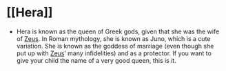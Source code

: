 # [[Hera]]
- Hera is known as the queen of Greek gods, given that she was the wife of [Zeus](Zeus.md). In Roman mythology, she is known as Juno, which is a cute variation. She is known as the goddess of marriage (even though she put up with [Zeus](Zeus.md)’ many infidelities) and as a protector. If you want to give your child the name of a very good queen, this is it.